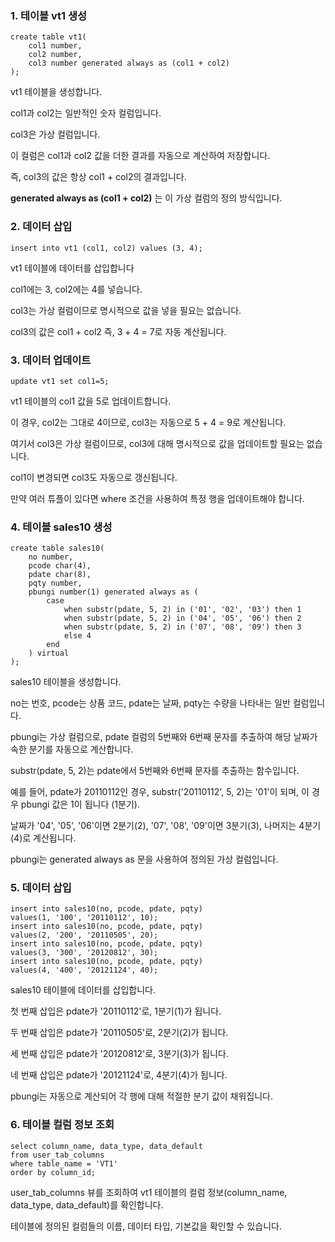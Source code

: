 ### 1. 테이블 vt1 생성
```
create table vt1(
    col1 number, 
    col2 number, 
    col3 number generated always as (col1 + col2)
);
```
vt1 테이블을 생성합니다.

col1과 col2는 일반적인 숫자 컬럼입니다.

col3은 가상 컬럼입니다.

이 컬럼은 col1과 col2 값을 더한 결과를 자동으로 계산하여 저장합니다. 

즉, col3의 값은 항상 col1 + col2의 결과입니다.

**generated always as (col1 + col2)** 는 이 가상 컬럼의 정의 방식입니다.

### 2. 데이터 삽입
```
insert into vt1 (col1, col2) values (3, 4);
```
vt1 테이블에 데이터를 삽입합니다

col1에는 3, col2에는 4를 넣습니다.

col3는 가상 컬럼이므로 명시적으로 값을 넣을 필요는 없습니다.

col3의 값은 col1 + col2 즉, 3 + 4 = 7로 자동 계산됩니다.

### 3. 데이터 업데이트
```
update vt1 set col1=5;
```
vt1 테이블의 col1 값을 5로 업데이트합니다.

이 경우, col2는 그대로 4이므로, col3는 자동으로 5 + 4 = 9로 계산됩니다.

여기서 col3은 가상 컬럼이므로, col3에 대해 명시적으로 값을 업데이트할 필요는 없습니다. 

col1이 변경되면 col3도 자동으로 갱신됩니다.

만약 여러 튜플이 있다면 where 조건을 사용하여 특정 행을 업데이트해야 합니다.

### 4. 테이블 sales10 생성
```
create table sales10(
    no number, 
    pcode char(4), 
    pdate char(8), 
    pqty number, 
    pbungi number(1) generated always as (
        case
            when substr(pdate, 5, 2) in ('01', '02', '03') then 1
            when substr(pdate, 5, 2) in ('04', '05', '06') then 2
            when substr(pdate, 5, 2) in ('07', '08', '09') then 3
            else 4
        end
    ) virtual
);
```
sales10 테이블을 생성합니다.

no는 번호, pcode는 상품 코드, pdate는 날짜, pqty는 수량을 나타내는 일반 컬럼입니다.

pbungi는 가상 컬럼으로, pdate 컬럼의 5번째와 6번째 문자를 추출하여 해당 날짜가 속한 분기를 자동으로 계산합니다.

substr(pdate, 5, 2)는 pdate에서 5번째와 6번째 문자를 추출하는 함수입니다.

예를 들어, pdate가 20110112인 경우, substr('20110112', 5, 2)는 '01'이 되며, 이 경우 pbungi 값은 1이 됩니다 (1분기).

날짜가 '04', '05', '06'이면 2분기(2), '07', '08', '09'이면 3분기(3), 나머지는 4분기(4)로 계산됩니다.

pbungi는 generated always as 문을 사용하여 정의된 가상 컬럼입니다.

### 5. 데이터 삽입
```
insert into sales10(no, pcode, pdate, pqty)
values(1, '100', '20110112', 10);
insert into sales10(no, pcode, pdate, pqty)
values(2, '200', '20110505', 20);
insert into sales10(no, pcode, pdate, pqty)
values(3, '300', '20120812', 30);
insert into sales10(no, pcode, pdate, pqty)
values(4, '400', '20121124', 40);
```
sales10 테이블에 데이터를 삽입합니다.

첫 번째 삽입은 pdate가 '20110112'로, 1분기(1)가 됩니다.

두 번째 삽입은 pdate가 '20110505'로, 2분기(2)가 됩니다.

세 번째 삽입은 pdate가 '20120812'로, 3분기(3)가 됩니다.

네 번째 삽입은 pdate가 '20121124'로, 4분기(4)가 됩니다.

pbungi는 자동으로 계산되어 각 행에 대해 적절한 분기 값이 채워집니다.

### 6. 테이블 컬럼 정보 조회
```
select column_name, data_type, data_default
from user_tab_columns
where table_name = 'VT1'
order by column_id;
```
user_tab_columns 뷰를 조회하여 vt1 테이블의 컬럼 정보(column_name, data_type, data_default)를 확인합니다.

테이블에 정의된 컬럼들의 이름, 데이터 타입, 기본값을 확인할 수 있습니다.
